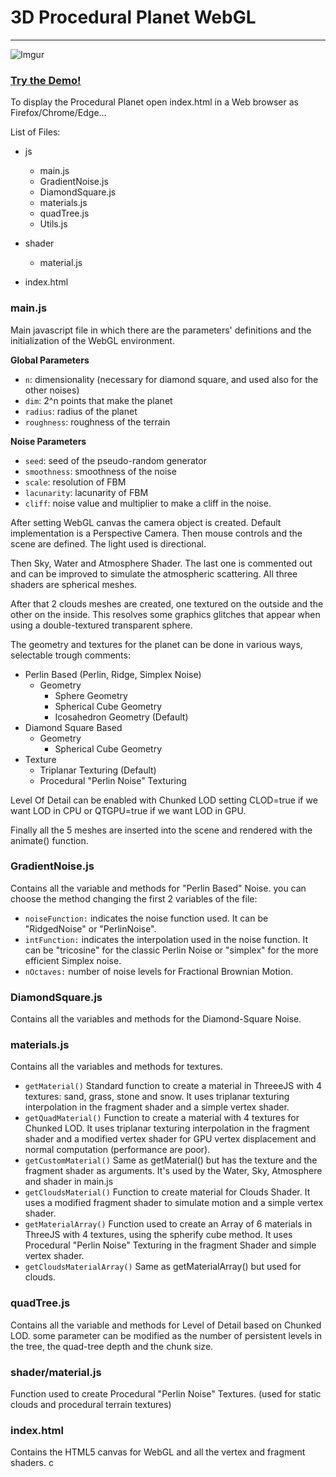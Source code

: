 # 3D Procedural Planet WebGL
- - -
![Imgur](http://i.imgur.com/3MAGabc.jpg)

### [Try the Demo!](https://prolearner.github.io/procedural-planet/)
To display the Procedural Planet open index.html in a Web browser as Firefox/Chrome/Edge...

List of Files:


* js
	* main.js
	* GradientNoise.js
	* DiamondSquare.js
	* materials.js
	* quadTree.js
	* Utils.js
* shader
	* material.js

* index.html

### main.js
Main javascript file in which there are the parameters' definitions and the initialization of the WebGL environment.

**Global Parameters**

+ `n`: dimensionality (necessary for diamond square, and used also for the other noises)
+ `dim`: 2^n points that make the planet
+ `radius`: radius of the planet
+ `roughness`: roughness of the terrain

**Noise Parameters**

+ `seed`: seed of the pseudo-random generator
+ `smoothness`: smoothness of the noise
+ `scale`: resolution of FBM
+ `lacunarity`: lacunarity of FBM
+ `cliff`: noise value and multiplier to make a cliff in the noise.


After setting WebGL canvas the camera object is created. Default implementation is a Perspective Camera.
Then mouse controls and the scene are defined.
The light used is directional.

Then Sky, Water and Atmosphere Shader. The last one is commented out and can be improved to simulate
the atmospheric scattering. All three shaders are spherical meshes.

After that 2 clouds meshes are created, one textured on the outside and the other on the inside.
This resolves some graphics glitches that appear when using a double-textured transparent sphere.

The geometry and textures for the planet can be done in various ways, selectable trough comments:

+ Perlin Based (Perlin, Ridge, Simplex Noise)
	+ Geometry
		+ Sphere Geometry
		+ Spherical Cube Geometry
		+ Icosahedron Geometry (Default)
+ Diamond Square Based
	+ Geometry
		+ Spherical Cube Geometry
+ Texture
	+ Triplanar Texturing (Default)
	+ Procedural "Perlin Noise" Texturing

Level Of Detail can be enabled with Chunked LOD setting CLOD=true if we want LOD in CPU
or QTGPU=true if we want LOD in GPU.

Finally all the 5 meshes are inserted into the scene and rendered with the animate() function.

### GradientNoise.js
Contains all the variable and methods for "Perlin Based" Noise. you can choose the method changing the first 2
variables of the file:

- `noiseFunction:` indicates the noise function used. It can be "RidgedNoise" or "PerlinNoise".
- `intFunction:` indicates the interpolation used in the noise function. It can be "tricosine" for the classic Perlin Noise or "simplex" for the more efficient Simplex noise.
- `nOctaves:` number of noise levels for Fractional Brownian Motion.

### DiamondSquare.js
Contains all the variables and methods for the Diamond-Square Noise.

### materials.js
Contains all the variables and methods for textures.

+ `getMaterial()`
    Standard function to create a material in ThreeeJS with 4 textures: sand, grass, stone and snow.
    It uses triplanar texturing interpolation in the fragment shader and a simple vertex shader.
+ `getQuadMaterial()`
    Function to create a material with 4 textures for Chunked LOD.
    It uses triplanar texturing interpolation in the fragment shader and a modified vertex shader
    for GPU vertex displacement and normal computation (performance are poor).
+ `getCustomMaterial()`
    Same as getMaterial() but has the texture and the fragment shader as arguments. It's used by the Water, Sky,
    Atmosphere and shader in main.js
+ `getCloudsMaterial()`
    Function to create material for Clouds Shader.
    It uses a modified fragment shader to simulate motion and a simple vertex shader.
+ `getMaterialArray()`
    Function used to create an Array of 6 materials in ThreeJS with 4 textures, using the spherify cube method.
    It uses Procedural "Perlin Noise" Texturing in the fragment Shader and simple vertex shader.
+ `getCloudsMaterialArray()`
    Same as getMaterialArray() but used for clouds.

### quadTree.js
Contains all the variable and methods for Level of Detail based on Chunked LOD.
some parameter can be modified as the number of persistent levels in the tree, the quad-tree depth and the chunk size.

### shader/material.js
Function used to create Procedural "Perlin Noise" Textures. (used for static clouds and procedural terrain textures)

### index.html
Contains the HTML5 canvas for WebGL and all the vertex and fragment shaders.
c
